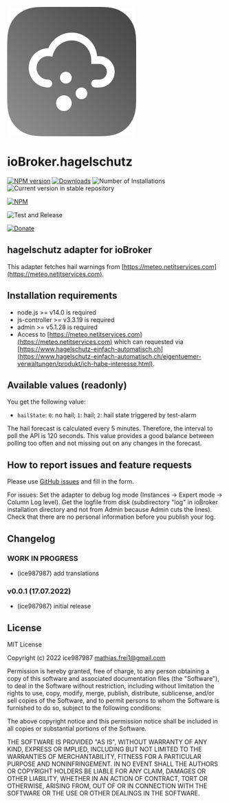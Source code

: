 ![Logo](admin/hagelschutz.png)
# ioBroker.hagelschutz

[![NPM version](https://img.shields.io/npm/v/iobroker.hagelschutz.svg)](https://www.npmjs.com/package/iobroker.hagelschutz)
[![Downloads](https://img.shields.io/npm/dm/iobroker.hagelschutz.svg)](https://www.npmjs.com/package/iobroker.hagelschutz)
![Number of Installations](https://iobroker.live/badges/hagelschutz-installed.svg)
![Current version in stable repository](https://img.shields.io/badge/stable-not%20published-%23264777)
<!-- ![Current version in stable repository](https://iobroker.live/badges/hagelschutz-stable.svg) -->
<!-- [![Dependency Status](https://img.shields.io/david/ice987987/iobroker.hagelschutz.svg)](https://david-dm.org/ice987987/iobroker.hagelschutz) -->

[![NPM](https://nodei.co/npm/iobroker.hagelschutz.png?downloads=true)](https://nodei.co/npm/iobroker.hagelschutz/)

![Test and Release](https://github.com/ice987987/ioBroker.hagelschutz/workflows/Test%20and%20Release/badge.svg)

[![Donate](https://img.shields.io/badge/donate-paypal-blue?style=flat)](https://paypal.me/ice987987)

## hagelschutz adapter for ioBroker

This adapter fetches hail warnings from [https://meteo.netitservices.com](https://meteo.netitservices.com).

## Installation requirements

* node.js >= v14.0 is required
* js-controller >= v3.3.19 is required
* admin >= v5.1.28 is required
* Access to [https://meteo.netitservices.com](https://meteo.netitservices.com) which can requested via [https://www.hagelschutz-einfach-automatisch.ch](https://www.hagelschutz-einfach-automatisch.ch/eigentuemer-verwaltungen/produkt/ich-habe-interesse.html). 

## Available values (readonly)

You get the following value:
* `hailState`: `0`: no hail; `1`: hail; `2`: hail state triggered by test-alarm

The hail forecast is calculated every 5 minutes. Therefore, the interval to poll the API is 120 seconds. This value provides a good balance between polling too often and not missing out on any changes in the forecast.

## How to report issues and feature requests

Please use [GitHub issues](https://github.com/ice987987/ioBroker.hagelschutz/issues/new/choose) and fill in the form.

For issues:
Set the adapter to debug log mode (Instances -> Expert mode -> Column Log level). Get the logfile from disk (subdirectory "log" in ioBroker installation directory and not from Admin because Admin cuts the lines). Check that there are no personal information before you publish your log.

## Changelog

<!-- ### **WORK IN PROGRESS** -->

### **WORK IN PROGRESS**
* (ice987987) add translations

### v0.0.1 (17.07.2022)
* (ice987987) initial release

## License
MIT License

Copyright (c) 2022 ice987987 <mathias.frei1@gmail.com>

Permission is hereby granted, free of charge, to any person obtaining a copy
of this software and associated documentation files (the "Software"), to deal
in the Software without restriction, including without limitation the rights
to use, copy, modify, merge, publish, distribute, sublicense, and/or sell
copies of the Software, and to permit persons to whom the Software is
furnished to do so, subject to the following conditions:

The above copyright notice and this permission notice shall be included in all
copies or substantial portions of the Software.

THE SOFTWARE IS PROVIDED "AS IS", WITHOUT WARRANTY OF ANY KIND, EXPRESS OR
IMPLIED, INCLUDING BUT NOT LIMITED TO THE WARRANTIES OF MERCHANTABILITY,
FITNESS FOR A PARTICULAR PURPOSE AND NONINFRINGEMENT. IN NO EVENT SHALL THE
AUTHORS OR COPYRIGHT HOLDERS BE LIABLE FOR ANY CLAIM, DAMAGES OR OTHER
LIABILITY, WHETHER IN AN ACTION OF CONTRACT, TORT OR OTHERWISE, ARISING FROM,
OUT OF OR IN CONNECTION WITH THE SOFTWARE OR THE USE OR OTHER DEALINGS IN THE
SOFTWARE.
